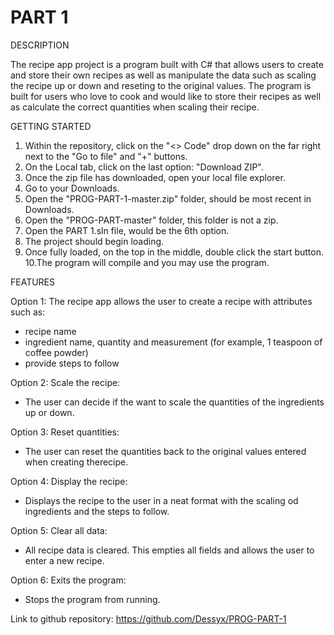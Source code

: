 # PART 1

DESCRIPTION

The recipe app project is a program built with C# that allows users to create and store their own recipes
as well as manipulate the data such as scaling the recipe up or down and reseting to the original values. 
The program is built for users who love to cook and would like to store their recipes as well as calculate 
the correct quantities when scaling their recipe. 

GETTING STARTED

1. Within the repository, click on the "<> Code" drop down on the far right 
   next to the "Go to file" and "+" buttons.
2. On the Local tab, click on the last option: "Download ZIP".
3. Once the zip file has downloaded, open your local file explorer.
4. Go to your Downloads.
5. Open the "PROG-PART-1-master.zip" folder, should be most recent in Downloads.
6. Open the "PROG-PART-master" folder, this folder is not a zip.
7. Open the PART 1.sln file, would be the 6th option.
8. The project should begin loading.
9. Once fully loaded, on the top in the middle, double click the start button.
10.The program will compile and you may use the program. 

FEATURES

Option 1: The recipe app allows the user to create a recipe with attributes such as:
- recipe name
- ingredient name, quantity and measurement (for example, 1 teaspoon of coffee powder)
- provide steps to follow

Option 2: Scale the recipe:
- The user can decide if the want to scale the quantities of the ingredients up or down.

Option 3: Reset quantities:
- The user can reset the quantities back to the original values entered when creating 
  therecipe.

Option 4: Display the recipe:
- Displays the recipe to the user in a neat format with the scaling od ingredients and 
  the steps to follow.

Option 5: Clear all data:
- All recipe data is cleared. This empties all fields and allows the user to enter a new
  recipe.

Option 6: Exits the program:
- Stops the program from running.


Link to github repository: https://github.com/Dessyx/PROG-PART-1 

